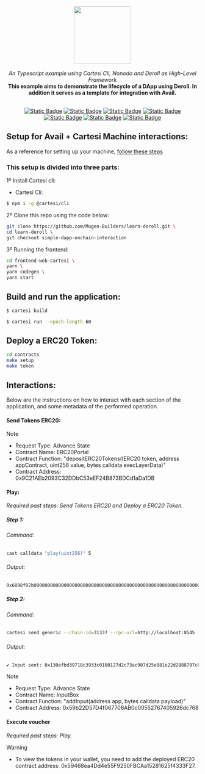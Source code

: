 <div align="center">
    <img src="https://github.com/Mugen-Builders/.github/assets/153661799/7ed08d4c-89f4-4bde-a635-0b332affbd5d" width="150" height="150">
</div>
<br>
<div align="center">
    <i>An Typescript example using Cartesi Cli, Nonodo and Deroll as High-Level Framework</i>
</div>
<div align="center">
<b>This example aims to demonstrate the lifecycle of a DApp using Deroll. In addition it serves as a template for integration with Avail.</b>
</div>
<br>
<div align="center">
    
  <a href="">[![Static Badge](https://img.shields.io/badge/cartesi-2.0.0-5bd1d7)](https://docs.cartesi.io/cartesi-rollups/)</a>
  <a href="">[![Static Badge](https://img.shields.io/badge/cartesi--cli-0.15.0-5bd1d7)](https://docs.cartesi.io/cartesi-rollups/1.3/quickstart/)</a>
  <a href="">[![Static Badge](https://img.shields.io/badge/brunodo--2.15.0-beta-blue)](https://www.npmjs.com/package/nonodo)</a>
  <a href="">[![Static Badge](https://img.shields.io/badge/@deroll/app-1.0.0-yellow)](https://www.npmjs.com/package/@deroll/app)</a>
  <a href="">[![Static Badge](https://img.shields.io/badge/@deroll/router-1.0.0-yellow)](https://www.npmjs.com/package/@deroll/router)</a>
  <a href="">[![Static Badge](https://img.shields.io/badge/@deroll/wallet-1.0.0-yellow)](https://www.npmjs.com/package/@deroll/wallet)</a>
  <a href="">[![Static Badge](https://img.shields.io/badge/foundry-0.2.0-red)](https://book.getfoundry.sh/getting-started/installation)</a>
</div>

## Setup for Avail + Cartesi Machine interactions:
As a reference for setting up your machine, [follow these steps](https://github.com/Mugen-Builders/cartesi-avail-tutorial?tab=readme-ov-file#prerequisites)

### This setup is divided into three parts:

1º Install Cartesi cli:
   + Cartesi Cli:
   ```bash
   $ npm i -g @cartesi/cli
   ```

2º Clone this repo using the code below:
   ```Bash
   git clone https://github.com/Mugen-Builders/learn-deroll.git \
   cd learn-deroll \
   git checkout simple-dapp-onchain-interaction
   ```

3º Running the frontend:
  ```bash
  cd frontend-web-cartesi \
  yarn \
  yarn codegen \
  yarn start
  ```

## Build and run the application:
```bash
$ cartesi build
```

```bash
$ cartesi run --epoch-length 60
```

## Deploy a ERC20 Token:

```bash
cd contracts
make setup
make token
```

## Interactions:

Below are the instructions on how to interact with each section of the application, and some metadata of the performed operation. 

#### Send Tokens ERC20:

> [!NOTE]
>  - Request Type: Advance State
>  - Contract Name: ERC20Portal
>  - Contract Function: "depositERC20Tokens(IERC20 token, address appContract, uint256 value, bytes calldata execLayerData)"
>  - Contract Address: 0x9C21AEb2093C32DDbC53eEF24B873BDCd1aDa1DB

#### Play:

_Required past steps: Send Tokens ERC20 and Deploy a ERC20 Token._

##### Step 1:

###### Command:
```bash
cast calldata "play(uint256)" 5
```

###### Output:
```bash
0x6898f82b0000000000000000000000000000000000000000000000000000000000000005
```

##### Step 2:

###### Command:
```bash
cartesi send generic --chain-id=31337 --rpc-url=http://localhost:8545 --dapp=0xab7528bb862fB57E8A2BCd567a2e929a0Be56a5e --input=0x6898f82b0000000000000000000000000000000000000000000000000000000000000005 --mnemonic-passphrase="test test test test test test test test test test test junk" --mnemonic-index=0
```

###### Output:
```bash
✔ Input sent: 0x130efbd39718c3933c0100127d2c73ac907d25e081e22d2888797c879899ff38
```

> [!NOTE]
>  - Request Type: Advance State
>  - Contract Name: InputBox
>  - Contract Function: "addInput(address app, bytes calldata payload)"
>  - Contract Address: 0x59b22D57D4f067708AB0c00552767405926dc768

#### Execute voucher

_Required past steps: Play._

> [!WARNING]
> - To view the tokens in your wallet, you need to add the deployed ERC20 contract address: 0x59468ea4Dd4e55F9250FBCAa15281625f4333F27.


